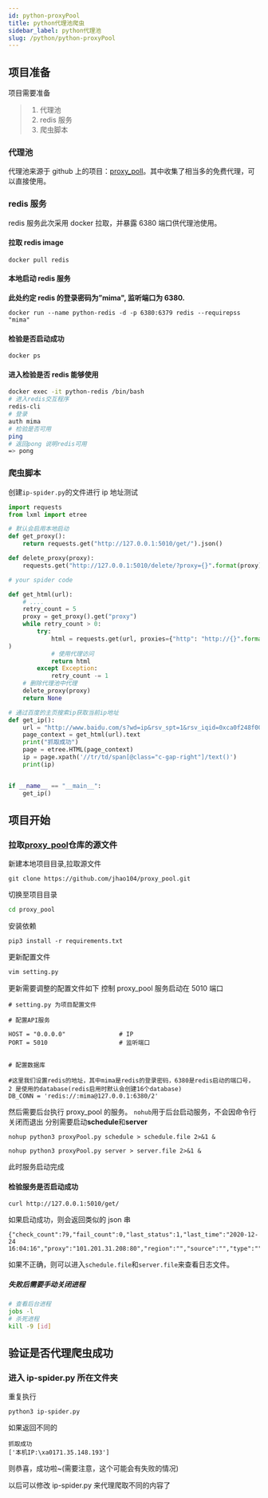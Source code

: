 ```yaml
---
id: python-proxyPool
title: python代理池爬虫
sidebar_label: python代理池
slug: /python/python-proxyPool
---
```


## 项目准备

项目需要准备

> 1. 代理池
> 2. redis 服务
> 3. 爬虫脚本

### 代理池

代理池来源于 github 上的项目：[proxy_poll](https://github.com/jhao104/proxy_pool)。其中收集了相当多的免费代理，可以直接使用。

### redis 服务

redis 服务此次采用 docker 拉取，并暴露 6380 端口供代理池使用。

#### 拉取 redis image

```
docker pull redis
```

#### 本地启动 redis 服务

**此处约定 redis 的登录密码为”mima", 监听端口为 6380.**

```
docker run --name python-redis -d -p 6380:6379 redis --requirepss "mima"
```

#### 检验是否启动成功

```
docker ps
```

#### 进入检验是否 redis 能够使用

```bash
docker exec -it python-redis /bin/bash
# 进入redis交互程序
redis-cli
# 登录
auth mima
# 检验是否可用
ping
# 返回pong 说明redis可用
=> pong
```

### 爬虫脚本

创建`ip-spider.py`的文件进行 ip 地址测试

```python
import requests
from lxml import etree

# 默认会启用本地启动
def get_proxy():
    return requests.get("http://127.0.0.1:5010/get/").json()

def delete_proxy(proxy):
    requests.get("http://127.0.0.1:5010/delete/?proxy={}".format(proxy))

# your spider code

def get_html(url):
    # ....
    retry_count = 5
    proxy = get_proxy().get("proxy")
    while retry_count > 0:
        try:
            html = requests.get(url, proxies={"http": "http://{}".format(proxy)}
)
            # 使用代理访问
            return html
        except Exception:
            retry_count -= 1
    # 删除代理池中代理
    delete_proxy(proxy)
    return None

# 通过百度的主页搜索ip获取当前ip地址
def get_ip():
    url = "http://www.baidu.com/s?wd=ip&rsv_spt=1&rsv_iqid=0xca0f248f000115f5&is"
    page_context = get_html(url).text
    print("抓取成功")
    page = etree.HTML(page_context)
    ip = page.xpath('//tr/td/span[@class="c-gap-right"]/text()')
    print(ip)


if __name__ == "__main__":
    get_ip()
```

## 项目开始

### 拉取[proxy_pool](https://github.com/jhao104/proxy_pool)仓库的源文件

新建本地项目目录,拉取源文件

```
git clone https://github.com/jhao104/proxy_pool.git
```

切换至项目目录

```bash
cd proxy_pool
```

安装依赖

```
pip3 install -r requirements.txt
```

更新配置文件

```bash
vim setting.py
```

更新需要调整的配置文件如下
控制 proxy_pool 服务启动在 5010 端口

```
# setting.py 为项目配置文件

# 配置API服务

HOST = "0.0.0.0"               # IP
PORT = 5010                    # 监听端口


# 配置数据库

#这里我们设置redis的地址，其中mima是redis的登录密码，6380是redis启动的端口号， 2 是使用的database(redis启用时默认会创建16个database)
DB_CONN = 'redis://:mima@127.0.0.1:6380/2'
```

然后需要后台执行 proxy_pool 的服务。
`nohub`用于后台启动服务，不会因命令行关闭而退出
分别需要启动**schedule**和**server**

```
nohup python3 proxyPool.py schedule > schedule.file 2>&1 &
```

```
nohup python3 proxyPool.py server > server.file 2>&1 &
```

此时服务启动完成

#### 检验服务是否启动成功

```
curl http://127.0.0.1:5010/get/
```

如果启动成功，则会返回类似的 json 串

```
{"check_count":79,"fail_count":0,"last_status":1,"last_time":"2020-12-24 16:04:16","proxy":"101.201.31.208:80","region":"","source":"","type":""}
```

如果不正确，则可以进入`schedule.file`和`server.file`来查看日志文件。

##### 失败后需要手动关闭进程

```bash
# 查看后台进程
jobs -l
# 杀死进程
kill -9 [id]
```

## 验证是否代理爬虫成功

### 进入 ip-spider.py 所在文件夹

重复执行

```
python3 ip-spider.py
```

如果返回不同的

```
抓取成功
['本机IP:\xa0171.35.148.193']
```

则恭喜，成功啦~(需要注意，这个可能会有失败的情况)

以后可以修改 ip-spider.py 来代理爬取不同的内容了
